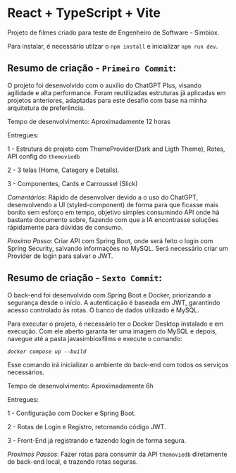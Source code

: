 # React + TypeScript + Vite


Projeto de filmes criado para teste de Engenheiro de Software - Simbiox.

Para instalar, é necessário utilzar o `npm install` e inicializar `npm run dev`.


## Resumo de criação - `Primeiro Commit`:

O projeto foi desenvolvido com o auxílio do ChatGPT Plus, visando agilidade e alta performance. Foram reutilizadas estruturas já aplicadas em projetos anteriores, adaptadas para este desafio com base na minha arquitetura de preferência.

Tempo de desenvolvimento: Aproximadamente 12 horas


Entregues:

1 - Estrutura de projeto com ThemeProvider(Dark and Ligth Theme), Rotes, API config do `themoviedb`

2 - 3 telas (Home, Category e Details).

3 - Componentes, Cards e Carroussel (Slick)


*Comentários*: Rápido de desenvolver devido a o uso do ChatGPT, desenvolvendo a UI (styled-component) de forma para que ficasse mais bonito sem esforço em tempo, objetivo simples consumindo API onde há bastante documento sobre, fazendo com que a IA encontrasse soluções rápidamente para dúvidas de consumo.

*Proximo Passo*: Criar API com Spring Boot, onde será feito o login com Spring Security, salvando informações no MySQL. Será necessário criar um Provider de login para salvar o JWT.

## Resumo de criação - `Sexto Commit`:

O back-end foi desenvolvido com Spring Boot e Docker, priorizando a segurança desde o início. A autenticação é baseada em JWT, garantindo acesso controlado às rotas. O banco de dados utilizado é MySQL.

Para executar o projeto, é necessário ter o Docker Desktop instalado e em execução. Com ele aberto garanta ter uma imagem do MySQL e depois, navegue até a pasta javasimbioxfilms e execute o comando:

*`docker compose up --build`*

Esse comando irá inicializar o ambiente do back-end com todos os serviços necessários.

Tempo de desenvolvimento: Aproximadamente 6h

Entregues:

1 - Configuração com Docker e Spring Boot.

2 - Rotas de Login e Registro, retornando código JWT.

3 - Front-End já registrando e fazendo login de forma segura.

*Proximos Passos*: Fazer rotas para consumir da API `themoviedb` diretamente do back-end local, e trazendo rotas seguras.
